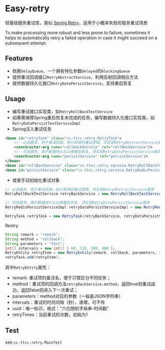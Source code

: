 # Easy-retry
轻量级服务重试库，类似 [Spring Retry][1]，适用于小概率失败的服务重试场景

To make processing more robust and less prone to failure, sometimes it helps to automatically retry a failed operation in case it might succeed on a subsequent attempt.

## Features
* 依赖`DelayQueue`，一个拥有特化参数`Delayed`的`BlockingQueue`
* 提供重试回调接口`RetryAbstractService`，利用反射回调相应方法
* 提供数据持久化接口`RetryDataPersistService`，支持重启恢复

## Usage
* 编写重试接口实现类，如`RetryRollBackTestService`
* 如果需保障Spring重启恢复未完成的任务，编写数据持久化接口实现类，如`RetryDataPersistTestServiceImpl`
* Spring注入重试任务
```xml
<bean id="retryTask" class="cc.ttcc.retry.RetryTask">
    <!--必选服务，用于重试回调，执行具体的重试逻辑，须实现RetryAbstractService服务 -->
    <constructor-arg name="callbackService" ref="rollBackService"/>
    <!--可选服务，用于数据持久化以便重启恢复，须实现RetryDataPersistService服务-->
    <constructor-arg name="persistService" ref="persistService"/>
</bean>
<bean id="rollBackService" class="cc.ttcc.retry.service.RetryRollBackTestService"/>
<bean id="persistService" class="cc.ttcc.retry.service.RetryRedisPersistServiceImpl"/>
```
* 或者手动初始化重试对象
```java
// 必选服务，用于重试回调，执行具体的重试逻辑，须实现RetryAbstractService服务
RetryRollBackTestService retryBackService = new RetryRollBackTestService();

// 可选服务，用于数据持久化以便重启恢复，须实现RetryDataPersistService服务
RetryRedisPersistServiceImpl retryDataPersistServiceImpl = new RetryRedisPersistServiceImpl();

RetryTask retryTask = new RetryTask(retryBackService, retryDataPersistServiceImpl);
```
Restry
```java
String remark = "remark";
String method = "rollback";
String parameters = "test";
int[] intervals = new int[] { 60, 120, 300, 600 };
RetryEntity retryItem = new RetryEntity(remark, rollback, parameters, intervals);
retryTask.add(retryItem);
```
其中`RetryEntity`属性：  
* remark: 重试项的备注名，便于只管区分不同任务；  
* method：重试项的回调方法`retryBackService.method`，返回true则重试成功，返回false则进入下一次重试；  
* parameters：method对应的参数（一般是JSON字符串）  
* intervals：重试的时间间隔（秒），递增，可不传  
* uuid：唯一标识，格式："六位随机字母串-时间戳"
* retryTimes：当前重试的次数，初始为1

## Test
see `cc.ttcc.retry.MainTest`

[1]: http://docs.spring.io/spring-batch/trunk/reference/html/retry.html